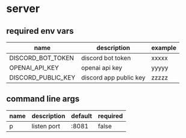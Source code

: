 # server

## required env vars
| name                      | description             | example |
|---------------------------|-------------------------|---------|
| DISCORD_BOT_TOKEN         | discord bot token       | xxxxx   |
| OPENAI_API_KEY            | openai api key          | yyyyy   |
| DISCORD_PUBLIC_KEY        | discord app public key  | zzzzz   |

## command line args
| name | description | default | required  |
|------|-------------|---------|-----------|
| p    | listen port | :8081   | false     |
